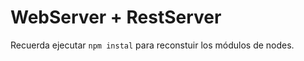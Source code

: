 # WebServer + RestServer

Recuerda ejecutar ````npm instal```` para reconstuir los módulos de nodes.